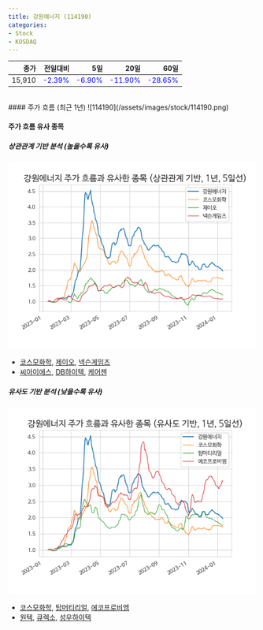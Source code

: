 ```yaml
---
title: 강원에너지 (114190)
categories:
- Stock
- KOSDAQ
---
```


|종가|전일대비|5일|20일|60일|
|---:|-------:|--:|---:|---:|
|15,910|<span style="color: blue">-2.39%</span>|<span style="color: blue">-6.90%</span>|<span style="color: blue">-11.90%</span>|<span style="color: blue">-28.65%</span>|

<!-- more -->
<br>
#### 주가 흐름 (최근 1년)
![114190](/assets/images/stock/114190.png)

#### 주가 흐름 유사 종목

##### 상관관계 기반 분석 (높을수록 유사)
![114190](/assets/images/stock/114190_corr.png)
- [코스모화학](/005420/), [제이오](/418550/), [넥슨게임즈](/225570/)
- [씨아이에스](/222080/), [DB하이텍](/000990/), [케어젠](/214370/)

##### 유사도 기반 분석 (낮을수록 유사)	
![114190](/assets/images/stock/114190_sim.png)
- [코스모화학](/005420/), [탑머티리얼](/360070/), [에코프로비엠](/247540/)
- [원텍](/336570/), [큐렉소](/060280/), [성우하이텍](/015750/)